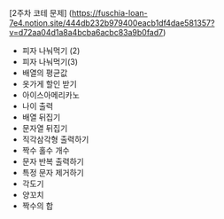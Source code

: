 [2주차 코테 문제] (https://fuschia-loan-7e4.notion.site/444db232b979400eacb1df4dae581357?v=d72aa04d1a8a4bcba6acbc83a9b0fad7)

- 피자 나눠먹기 (2)
- 피자 나눠먹기(3)
- 배열의 평균값
- 옷가게 할인 받기
- 아이스아메리카노
- 나이 출력
- 배열 뒤집기
- 문자열 뒤집기
- 직각삼각형 출력하기
- 짝수 홀수 개수
- 문자 반복 출력하기
- 특정 문자 제거하기
- 각도기
- 양꼬치
- 짝수의 합
